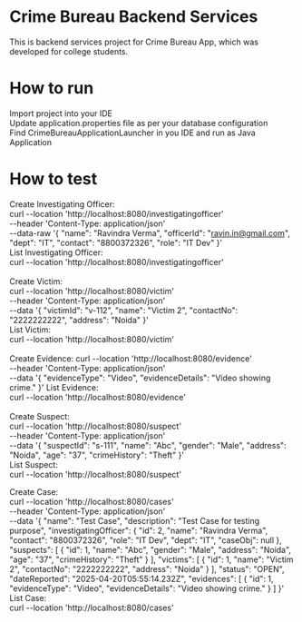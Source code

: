# Crime Bureau Backend Services
This is backend services project for Crime Bureau App, which was developed for college students. 

# How to run
Import project into your IDE<br />
Update application.properties file as per your database configuration<br />
Find CrimeBureauApplicationLauncher in you IDE and run as Java Application <br/>

# How to test
Create Investigating Officer:<br/>
curl --location 'http://localhost:8080/investigatingofficer' \
--header 'Content-Type: application/json' \
--data-raw '{
    "name": "Ravindra Verma",
	"officerId": "ravin.in@gmail.com", 
    "dept": "IT", 
    "contact": "8800372326", 
    "role": "IT Dev"
}'<br/>
List Investigating Officer: <br/>
curl --location 'http://localhost:8080/investigatingofficer'<br/>
<br/>
Create Victim:<br/>
curl --location 'http://localhost:8080/victim' \
--header 'Content-Type: application/json' \
--data '{
	"victimId": "v-112", 
    "name": "Victim 2", 
    "contactNo": "2222222222",
    "address": "Noida"
}'<br/>
List Victim: <br/>
curl --location 'http://localhost:8080/victim'<br/>
<br/>
Create Evidence:
curl --location 'http://localhost:8080/evidence' \
--header 'Content-Type: application/json' \
--data '{
	"evidenceType": "Video", 
    "evidenceDetails": "Video showing crime."
}'
List Evidence: <br/>
curl --location 'http://localhost:8080/evidence'<br/>
<br/>
Create Suspect:<br/>
curl --location 'http://localhost:8080/suspect' \
--header 'Content-Type: application/json' \
--data '{
	"suspectId": "s-111", 
    "name": "Abc", 
    "gender": "Male",
    "address": "Noida",
    "age": "37",
    "crimeHistory": "Theft"
}'<br/>
List Suspect: <br/>
curl --location 'http://localhost:8080/suspect'<br/>

Create Case:<br/>
curl --location 'http://localhost:8080/cases' \
--header 'Content-Type: application/json' \
--data '{
    "name": "Test Case",
    "description": "Test Case for testing purpose",
    "investigatingOfficer": {
        "id": 2,
        "name": "Ravindra Verma",
        "contact": "8800372326",
        "role": "IT Dev",
        "dept": "IT",
        "caseObj": null
    },
    "suspects": [
        {
            "id": 1,
            "name": "Abc",
            "gender": "Male",
            "address": "Noida",
            "age": "37",
            "crimeHistory": "Theft"
        }
    ],
    "victims": [
        {
            "id": 1,
            "name": "Victim 2",
            "contactNo": "2222222222",
            "address": "Noida"
        }
    ],
    "status": "OPEN",
    "dateReported": "2025-04-20T05:55:14.232Z",
    "evidences": [
        {
            "id": 1,
            "evidenceType": "Video",
            "evidenceDetails": "Video showing crime."
        }
    ]
}'<br/>
List Case: <br/>
curl --location 'http://localhost:8080/cases'<br/>
